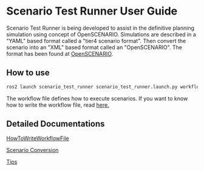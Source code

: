 # Scenario Test Runner User Guide

Scenario Test Runner is being developed to assist in the definitive planning simulation using concept of OpenSCENARIO.
Simulations are described in a "YAML" based format called a "tier4 scenario format".
Then convert the scenario into an "XML" based format called an "OpenSCENARIO".
The format has been found at [OpenSCENARIO](http://www.openscenario.org/).

## How to use
```bash
ros2 launch scenario_test_runner scenario_test_runner.launch.py workflow:='$(find-pkg-share scenario_test_runner)/workflow_example.yaml' log_directory:='/tmp'
```
The workflow file defines how to execute scenarios.
If you want to know how to write the workflow file, read [here.](HowToWriteWorkflowFile)

## Detailed Documentations

[HowToWriteWorkflowFile](./HowToWriteWorkflowFile.md)

[Scenario Conversion](./ScenarioFormatConversion.md)

[Tips](./Tips.md)
